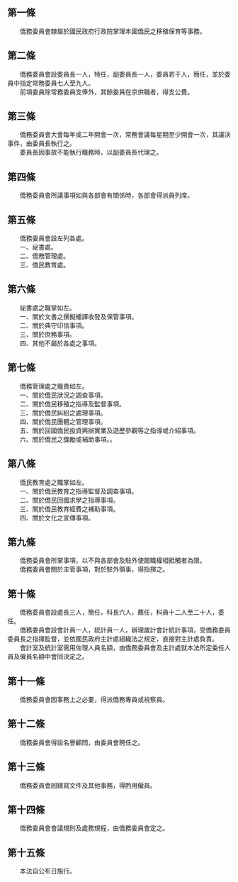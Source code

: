 第一條 
-------
　　僑務委員會隸屬於國民政府行政院掌理本國僑民之移殖保育等事務。  


第二條 
-------
　　僑務委員會設委員長一人，特任，副委員長一人，委員若干人，簡任，並於委員中指定常務委員七人至九人。  
　　前項委員除常務委員支俸外，其餘委員在京供職者，得支公費。  


第三條 
-------
　　僑務委員會大會每年或二年開會一次，常務會議每星期至少開會一次，其議決事件，由委員長執行之。  
　　委員長因事故不能執行職務時，以副委員長代理之。  


第四條 
-------
　　僑務委員會所議事項如與各部會有關係時，各部會得派員列席。  


第五條 
-------
　　僑務委員會設左列各處。  
　　一、祕書處。  
　　二、僑務管理處。  
　　三、僑民教育處。  


第六條 
-------
　　祕書處之職掌如左。  
　　一、關於文書之撰擬繙譯收發及保管事項。  
　　二、關於典守印信事項。  
　　三、關於庶務事項。  
　　四、其他不屬於各處之事項。  


第七條 
-------
　　僑務管理處之職責如左。  
　　一、關於僑民狀況之調查事項。  
　　二、關於僑民移殖之指導及監督事項。  
　　三、關於僑民糾紛之處理事項。  
　　四、關於僑民團體之管理事項。  
　　五、關於回國僑民投資興辦實業及遊歷參觀等之指導或介紹事項。  
　　六、關於僑民之獎勵或補助事項。。  


第八條 
-------
　　僑民教育處之職掌如左。  
　　一、關於僑民教育之指導監督及調查事項。  
　　二、關於僑民回國求學之指導事項。  
　　三、關於僑民教育經費之補助事項。  
　　四、關於文化之宣傳事項。  


第九條 
-------
　　僑務委員會所掌事項，以不與各部會及駐外使館職權相抵觸者為限。  
　　僑務委員會關於主管事項，對於駐外領事，得指揮之。  


第十條 
-------
　　僑務委員會設處長三人，簡任，科長六人，薦任，科員十二人至二十人，委任。  
　　僑務委員會設會計員一人，統計員一人，辦理歲計會計統計事項，受僑務委員委員長之指揮監督，並依國民政府主計處組織法之規定，直接對主計處負責。  
　　會計室及統計室需用佐理人員名額，由僑務委員會及主計處就本法所定委任人員及僱員名額中會同決定之。  


第十一條 
---------
　　僑務委員會因事務上之必要，得派僑務專員或視察員。  


第十二條 
---------
　　僑務委員會得設名譽顧問，由委員會聘任之。  


第十三條 
---------
　　僑務委員會因繕寫文件及其他事務，得酌用僱員。  


第十四條 
---------
　　僑務委員會會議規則及處務規程，由僑務委員會定之。  


第十五條 
---------
　　本法自公布日施行。
